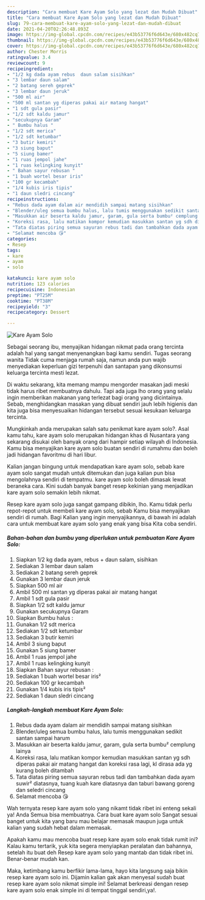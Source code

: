 ```yaml
---
description: "Cara membuat Kare Ayam Solo yang lezat dan Mudah Dibuat"
title: "Cara membuat Kare Ayam Solo yang lezat dan Mudah Dibuat"
slug: 79-cara-membuat-kare-ayam-solo-yang-lezat-dan-mudah-dibuat
date: 2021-04-20T02:26:48.893Z
image: https://img-global.cpcdn.com/recipes/e43b53776f6d643e/680x482cq70/kare-ayam-solo-foto-resep-utama.jpg
thumbnail: https://img-global.cpcdn.com/recipes/e43b53776f6d643e/680x482cq70/kare-ayam-solo-foto-resep-utama.jpg
cover: https://img-global.cpcdn.com/recipes/e43b53776f6d643e/680x482cq70/kare-ayam-solo-foto-resep-utama.jpg
author: Chester Morris
ratingvalue: 3.4
reviewcount: 9
recipeingredient:
- "1/2 kg dada ayam rebus  daun salam sisihkan"
- "3 lembar daun salam"
- "2 batang sereh geprek"
- "3 lembar daun jeruk"
- "500 ml air"
- "500 ml santan yg diperas pakai air matang hangat"
- "1 sdt gula pasir"
- "1/2 sdt kaldu jamur"
- "secukupnya Garam"
- " Bumbu halus "
- "1/2 sdt merica"
- "1/2 sdt ketumbar"
- "3 butir kemiri"
- "3 siung baput"
- "5 siung bamer"
- "1 ruas jempol jahe"
- "1 ruas kelingking kunyit"
- " Bahan sayur rebusan "
- "1 buah wortel besar iris"
- "100 gr kecambah"
- "1/4 kubis iris tipis"
- "1 daun sledri cincang"
recipeinstructions:
- "Rebus dada ayam dalam air mendidih sampai matang sisihkan"
- "Blender/uleg semua bumbu halus, lalu tumis menggunakan sedikit santan sampai harum"
- "Masukkan air beserta kaldu jamur, garam, gula serta bumbu² cemplung lainya"
- "Koreksi rasa, lalu matikan kompor kemudian masukkan santan yg sdh diperas pakai air matang hangat dan koreksi rasa lagi, kl dirasa ada yg kurang boleh ditambah"
- "Tata diatas piring semua sayuran rebus tadi dan tambahkan dada ayam suwir² diatasnya, tuang kuah kare diatasnya dan taburi bawang goreng dan seledri cincang"
- "Selamat mencoba 😘"
categories:
- Resep
tags:
- kare
- ayam
- solo

katakunci: kare ayam solo 
nutrition: 123 calories
recipecuisine: Indonesian
preptime: "PT25M"
cooktime: "PT38M"
recipeyield: "3"
recipecategory: Dessert

---
```



![Kare Ayam Solo](https://img-global.cpcdn.com/recipes/e43b53776f6d643e/680x482cq70/kare-ayam-solo-foto-resep-utama.jpg)

Sebagai seorang ibu, menyajikan hidangan nikmat pada orang tercinta adalah hal yang sangat menyenangkan bagi kamu sendiri. Tugas seorang  wanita Tidak cuma menjaga rumah saja, namun anda pun wajib menyediakan keperluan gizi terpenuhi dan santapan yang dikonsumsi keluarga tercinta mesti lezat.

Di waktu  sekarang, kita memang mampu mengorder masakan jadi meski tidak harus ribet membuatnya dahulu. Tapi ada juga lho orang yang selalu ingin memberikan makanan yang terlezat bagi orang yang dicintainya. Sebab, menghidangkan masakan yang dibuat sendiri jauh lebih higienis dan kita juga bisa menyesuaikan hidangan tersebut sesuai kesukaan keluarga tercinta. 



Mungkinkah anda merupakan salah satu penikmat kare ayam solo?. Asal kamu tahu, kare ayam solo merupakan hidangan khas di Nusantara yang sekarang disukai oleh banyak orang dari hampir setiap wilayah di Indonesia. Kamu bisa menyajikan kare ayam solo buatan sendiri di rumahmu dan boleh jadi hidangan favoritmu di hari libur.

Kalian jangan bingung untuk mendapatkan kare ayam solo, sebab kare ayam solo sangat mudah untuk ditemukan dan juga kalian pun bisa mengolahnya sendiri di tempatmu. kare ayam solo boleh dimasak lewat beraneka cara. Kini sudah banyak banget resep kekinian yang menjadikan kare ayam solo semakin lebih nikmat.

Resep kare ayam solo juga sangat gampang dibikin, lho. Kamu tidak perlu repot-repot untuk membeli kare ayam solo, sebab Kamu bisa menyajikan sendiri di rumah. Bagi Kalian yang ingin menyajikannya, di bawah ini adalah cara untuk membuat kare ayam solo yang enak yang bisa Kita coba sendiri.

<!--inarticleads1-->

##### Bahan-bahan dan bumbu yang diperlukan untuk pembuatan Kare Ayam Solo:

1. Siapkan 1/2 kg dada ayam, rebus + daun salam, sisihkan
1. Sediakan 3 lembar daun salam
1. Sediakan 2 batang sereh geprek
1. Gunakan 3 lembar daun jeruk
1. Siapkan 500 ml air
1. Ambil 500 ml santan yg diperas pakai air matang hangat
1. Ambil 1 sdt gula pasir
1. Siapkan 1/2 sdt kaldu jamur
1. Gunakan secukupnya Garam
1. Siapkan  Bumbu halus :
1. Gunakan 1/2 sdt merica
1. Sediakan 1/2 sdt ketumbar
1. Sediakan 3 butir kemiri
1. Ambil 3 siung baput
1. Gunakan 5 siung bamer
1. Ambil 1 ruas jempol jahe
1. Ambil 1 ruas kelingking kunyit
1. Siapkan  Bahan sayur rebusan :
1. Sediakan 1 buah wortel besar iris²
1. Sediakan 100 gr kecambah
1. Gunakan 1/4 kubis iris tipis²
1. Sediakan 1 daun sledri cincang




<!--inarticleads2-->

##### Langkah-langkah membuat Kare Ayam Solo:

1. Rebus dada ayam dalam air mendidih sampai matang sisihkan
1. Blender/uleg semua bumbu halus, lalu tumis menggunakan sedikit santan sampai harum
1. Masukkan air beserta kaldu jamur, garam, gula serta bumbu² cemplung lainya
1. Koreksi rasa, lalu matikan kompor kemudian masukkan santan yg sdh diperas pakai air matang hangat dan koreksi rasa lagi, kl dirasa ada yg kurang boleh ditambah
1. Tata diatas piring semua sayuran rebus tadi dan tambahkan dada ayam suwir² diatasnya, tuang kuah kare diatasnya dan taburi bawang goreng dan seledri cincang
1. Selamat mencoba 😘




Wah ternyata resep kare ayam solo yang nikamt tidak ribet ini enteng sekali ya! Anda Semua bisa membuatnya. Cara buat kare ayam solo Sangat sesuai banget untuk kita yang baru mau belajar memasak maupun juga untuk kalian yang sudah hebat dalam memasak.

Apakah kamu mau mencoba buat resep kare ayam solo enak tidak rumit ini? Kalau kamu tertarik, yuk kita segera menyiapkan peralatan dan bahannya, setelah itu buat deh Resep kare ayam solo yang mantab dan tidak ribet ini. Benar-benar mudah kan. 

Maka, ketimbang kamu berfikir lama-lama, hayo kita langsung saja bikin resep kare ayam solo ini. Dijamin kalian gak akan menyesal sudah buat resep kare ayam solo nikmat simple ini! Selamat berkreasi dengan resep kare ayam solo enak simple ini di tempat tinggal sendiri,ya!.

